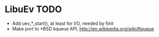 LibuEv TODO
===========

* Add uev_*_start(), at least for I/O, needed by finit
* Make port to *BSD kqueue API, http://en.wikipedia.org/wiki/Kqueue

